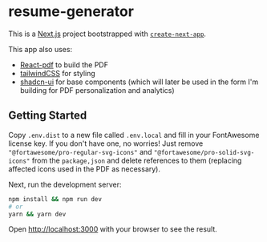 # resume-generator

This is a [Next.js](https://nextjs.org/) project bootstrapped with [`create-next-app`](https://github.com/vercel/next.js/tree/canary/packages/create-next-app).

This app also uses:

* [React-pdf](https://react-pdf.org/) to build the PDF
* [tailwindCSS](https://tailwindcss.com) for styling
* [shadcn-ui](https://ui.shadcn.com/docs) for base components (which will later be used in the form I'm building for PDF personalization and analytics)

## Getting Started

Copy `.env.dist` to a new file called `.env.local` and fill in your FontAwesome license key. If you don't have one, no worries! Just remove `"@fortawesome/pro-regular-svg-icons"` and `"@fortawesome/pro-solid-svg-icons"` from the `package,json` and delete references to them (replacing affected icons used in the PDF as necessary).

Next, run the development server:

```bash
npm install && npm run dev
# or
yarn && yarn dev
```

Open [http://localhost:3000](http://localhost:3000) with your browser to see the result.
